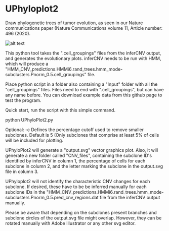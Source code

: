 # UPhyloplot2
Draw phylogenetic trees of tumor evolution, as seen in our Nature communications paper (Nature Communications volume 11, Article number: 496 (2020). 

![alt text](https://raw.githubusercontent.com/StefanKurtenbach/UPhyloplot2/master/Screen%20Shot%202019-06-26%20at%2010.43.48%20AM.png)

This python tool takes the ".cell_groupings" files from the inferCNV output, and generates the evolutionary plots. inferCNV needs to be run with HMM, which will produce a "HMM_CNV_predictions.HMMi6.rand_trees.hmm_mode-subclusters.Pnorm_0.5.cell_groupings” file.

Place python script in a folder also containing a "Input" folder with all the "cell_groupings" files. Files need to end with ".cell_groupings", but can have any name before. You can download example data from this github page to test the program. 

Quick start, run the script with this simple command. 

python UPhyloPlot2.py

Optional:
-c Defines the percentage cutoff used to remove smaller subclones. Default is 5 (Only subclones that comprise at least 5% of cells will be included for plotting.

UPhyloPlot2 will generate a "output.svg" vector graphics plot. Also, it will generate a new folder called "CNV_files", containing the subclone ID's identified by inferCNV in column 1, the percentage of cells for each subclone in column 2, and the letter marking the subclone in the output.svg file in column 3. 

UPhyloplot2 will not identify the characteristic CNV changes for each subclone. If desired, these have to be be inferred manually for each subclone IDs in the "HMM_CNV_predictions.HMMi6.rand_trees.hmm_mode-subclusters.Pnorm_0.5.pred_cnv_regions.dat file from the inferCNV output manually.

Please be aware that depending on the subclones present branches and subclone circles of the output.svg file might overlap. However, they can be rotated manually with Adobe Illustrator or any other svg editor. 

